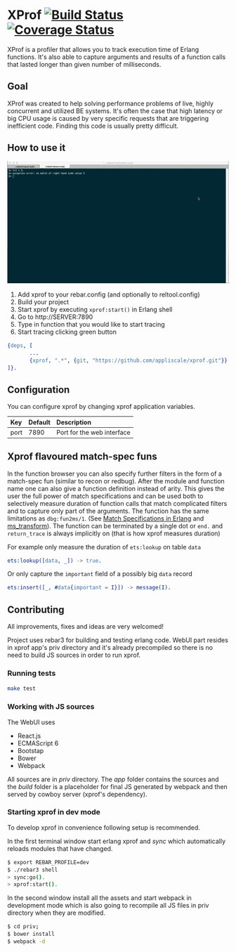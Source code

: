 XProf [![Build Status](https://travis-ci.org/Appliscale/xprof.svg?branch=master)](https://travis-ci.org/Appliscale/xprof) [![Coverage Status](https://coveralls.io/repos/github/Appliscale/xprof/badge.svg?branch=master)](https://coveralls.io/github/Appliscale/xprof?branch=master)
=====

XProf is a profiler that allows you to track execution time of Erlang
functions. It's also able to capture arguments and results of a function calls
that lasted longer than given number of milliseconds.

## Goal

XProf was created to help solving performance problems of live, highly
concurrent and utilized BE systems. It's often the case that high latency or big
CPU usage is caused by very specific requests that are triggering
inefficient code. Finding this code is usually pretty difficult.

## How to use it

![Demo](xprof_demo.gif)

1. Add xprof to your rebar.config (and optionally to reltool.config)
2. Build your project
3. Start xprof by executing `xprof:start()` in Erlang shell
4. Go to http://SERVER:7890
5. Type in function that you would like to start tracing
6. Start tracing clicking green button

```erlang
{deps, [
       ...
       {xprof, ".*", {git, "https://github.com/appliscale/xprof.git"}}
]}.
```

## Configuration

You can configure xprof by changing xprof application variables.

Key         | Default     | Description
:-----------|:------------|:-----------
port        |7890         |Port for the web interface

## Xprof flavoured match-spec funs

In the function browser you can also specify further filters in the form of a
match-spec fun (similar to recon or redbug). After the module and function name
one can also give a function definition instead of arity. This gives the user
the full power of match specifications and can be used both to selectively
measure duration of function calls that match complicated filters and to capture
only part of the arguments. The function has the same limitations as
`dbg:fun2ms/1`. (See
[Match Specifications in Erlang](http://erlang.org/doc/apps/erts/match_spec.html) and
[ms\_transform](http://erlang.org/doc/man/ms_transform.html)). The function can
be terminated by a single dot or `end.` and `return_trace` is always implicitly
on (that is how xprof measures duration)

For example only measure the duration of `ets:lookup` on table `data`

```erlang
ets:lookup([data, _]) -> true.
```

Or only capture the `important` field of a possibly big `data` record

```erlang
ets:insert([_, #data{important = I}]) -> message(I).
```

## Contributing

All improvements, fixes and ideas are very welcomed!

Project uses rebar3 for building and testing erlang code. WebUI part resides in
xprof app's priv directory and it's already precompiled so there is no need to
build JS sources in order to run xprof.

### Running tests

```bash
make test
```

### Working with JS sources

The WebUI uses
* React.js
* ECMAScript 6
* Bootstap
* Bower
* Webpack

All sources are in _priv_ directory. The _app_ folder contains the sources and
the _build_ folder is a placeholder for final JS generated by webpack and then
served by cowboy server (xprof's dependency).

### Starting xprof in dev mode

To develop xprof in convenience following setup is recommended.

In the first terminal window start erlang xprof and _sync_ which automatically
reloads modules that have changed.

```bash
$ export REBAR_PROFILE=dev
$ ./rebar3 shell
> sync:go().
> xprof:start().
```

In the second window install all the assets and start webpack in development
mode which is also going to recompile all JS files in priv directory when they
are modified.

```bash
$ cd priv;
$ bower install
$ webpack -d
```
